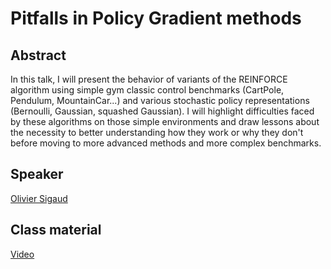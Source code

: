 # Pitfalls in Policy Gradient methods

## Abstract

In this talk, I will present the behavior of variants of the REINFORCE algorithm using simple gym classic control benchmarks (CartPole, Pendulum, MountainCar...) and various stochastic policy representations (Bernoulli, Gaussian, squashed Gaussian). I will highlight difficulties faced by these algorithms on those simple environments and draw lessons about the necessity to better understanding how they work or why they don't before moving to more advanced methods and more complex benchmarks. 

## Speaker

[Olivier Sigaud](olivier-sigaud.md)

## Class material
[Video](https://us02web.zoom.us/rec/play/h-Og0ljNtCgo_sDVtvnycfgcjvaCOmDC1fJQFwMGIr0uHGejuaSvUePAdyEwK1ENx24phy9UAXqKzzmq.sTmU_aXpiiTx5ovj?startTime=1617364696000&_x_zm_rtaid=nOHZ7rLgRHWAXmTZhFlw8A.1617486237718.4cd342536bd4f823bab17ecc68d4f014&_x_zm_rhtaid=418)   

